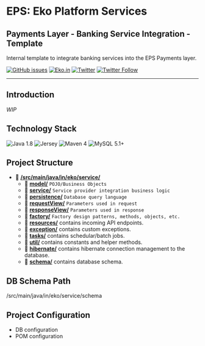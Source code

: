 # EPS: Eko Platform Services
## Payments Layer - Banking Service Integration - Template
Internal template to integrate banking services into the EPS Payments layer.

[![GitHub issues](https://img.shields.io/github/issues/ekoindia/aeps-gateway-lib)](https://github.com/ekoindia/aeps-gateway-lib/issues)  <a href="https://eko.in" target="_blank">![Eko.in](https://img.shields.io/badge/Develop%20with-Eko.in-brightgreen)</a>
<a href="https://twitter.com/intent/tweet?text=Wow:&url=https%3A%2F%2Fgithub.com%2Fekoindia%2Faeps-gateway-lib" target="_blank"><img alt="Twitter" src="https://img.shields.io/twitter/url?style=social&url=https%3A%2F%2Fgithub.com%2Fekoindia%2Faeps-gateway-lib"></a>
<a href="https://twitter.com/intent/follow?screen_name=ekospeaks" target="_blank">![Twitter Follow](https://img.shields.io/twitter/follow/ekospeaks?label=Follow&style=social)</a>

---

## Introduction
_WIP_


## Technology Stack
![Java 1.8](https://img.shields.io/badge/Java-1.8-blue)  ![Jersey](https://img.shields.io/badge/Jersey-2.22-green)  ![Maven 4](https://img.shields.io/badge/Maven-4-blueviolet)  ![MySQL 5.1+](https://img.shields.io/badge/MySQL-5.1+-yellowgreen)


## Project Structure
* :open_file_folder: [**/src/main/java/in/eko/service/**](/src/main/java/in/eko/service/)
  * :file_folder: [**model/**](/src/main/java/in/eko/service/model/)  `POJO/Business Objects`
  * :file_folder: [**service/**](/src/main/java/in/eko/service/service/)  `Service provider integration business logic`
  * :file_folder: [**persistence/**](/src/main/java/in/eko/service/persistence/)  `Database query language`
  * :file_folder: [**requestView/**](/src/main/java/in/eko/service/requestView/)  `Parameters used in request`
  * :file_folder: [**responseView/**](/src/main/java/in/eko/service/responseView/)  `Parameters used in response`
  * :file_folder: [**factory/**](/src/main/java/in/eko/service/factory/)  `Factory design patterns, methods, objects, etc.`
  * :file_folder: [**resources/**](/src/main/java/in/eko/service/resources/)  contains incoming API endpoints.
  * :file_folder: [**exception/**](/src/main/java/in/eko/service/exception/)  contains custom exceptions.
  * :file_folder: [**tasks/**](/src/main/java/in/eko/service/tasks/)  contains schedular/batch jobs.
  * :file_folder: [**util/**](/src/main/java/in/eko/service/util/)  contains constants and helper methods.
  * :file_folder: [**hibernate/**](/src/main/java/in/eko/service/hibernate/)  contains hibernate connection management to the database.
  * :file_folder: [**schema/**](/src/main/java/in/eko/service/schema/)  contains database schema.

## DB Schema Path
/src/main/java/in/eko/service/schema


## Project Configuration
* DB configuration
* POM configuration
